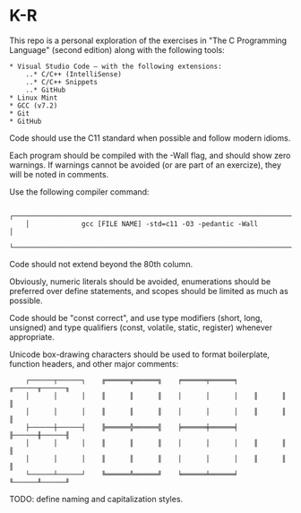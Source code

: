# K-R

This repo is a personal exploration of the exercises in
"The C Programming Language" (second edition) along with the following tools:

    * Visual Studio Code — with the following extensions:
        ..* C/C++ (IntelliSense)
        ..* C/C++ Snippets
        ..* GitHub
    * Linux Mint
    * GCC (v7.2)
    * Git
    * GitHub

Code should use the C11 standard when possible and follow modern idioms.

Each program should be compiled with the -Wall flag, and should show zero
warnings. If warnings cannot be avoided (or are part of an exercize), they will
be noted in comments.

Use the following compiler command:
```
    ┌──────────────────────────────────────────────────────────────────────┐
    │             gcc [FILE NAME] -std=c11 -O3 -pedantic -Wall             │
    └──────────────────────────────────────────────────────────────────────┘
```

Code should not extend beyond the 80th column.

Obviously, numeric literals should be avoided, enumerations should be preferred
over define statements, and scopes should be limited as much as possible.

Code should be "const correct", and use type modifiers (short, long, unsigned)
and type qualifiers (const, volatile, static, register) whenever appropriate.

Unicode box-drawing characters should be used to format boilerplate, function
headers, and other major comments:

```
    ┌──────┬──────┐    ╔══════╦══════╗    ╒══════╤══════╕    ╓──────╥──────╖
    │      │      │    ║      ║      ║    │      │      │    ║      ║      ║
    │      │      │    ║      ║      ║    │      │      │    ║      ║      ║
    ├──────┼──────┤    ╠══════╬══════╣    ╞══════╪══════╡    ╟──────╫──────╢
    │      │      │    ║      ║      ║    │      │      │    ║      ║      ║
    │      │      │    ║      ║      ║    │      │      │    ║      ║      ║
    └──────┴──────┘    ╚══════╩══════╝    ╘══════╧══════╛    ╙──────╨──────╜
```

TODO: define naming and capitalization styles.